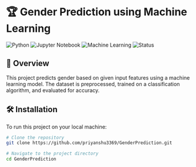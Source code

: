 # 🏆 Gender Prediction using Machine Learning

![Python](https://img.shields.io/badge/Python-3.8+-blue.svg) 
![Jupyter Notebook](https://img.shields.io/badge/Jupyter-Notebook-orange.svg) 
![Machine Learning](https://img.shields.io/badge/Machine%20Learning-Supervised-blue.svg) 
![Status](https://img.shields.io/badge/Status-Completed-green.svg)

## 🚀 Overview

This project predicts gender based on given input features using a machine learning model. The dataset is preprocessed, trained on a classification algorithm, and evaluated for accuracy.

## 🛠 Installation

To run this project on your local machine:

```bash
# Clone the repository
git clone https://github.com/priyanshu3369/GenderPrediction.git

# Navigate to the project directory
cd GenderPrediction
